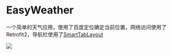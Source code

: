 # EasyWeather
一个简单的天气应用，使用了百度定位确定当前位置，网络访问使用了Retrofit2，导航栏使用了[SmartTabLayout](https://github.com/ogaclejapan/SmartTabLayout)

![](EasyWeather/image/20160929172654-7c011ad592.[gif-2-mp4.com].gif)
